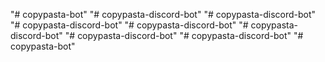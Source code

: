 "# copypasta-bot" 
"# copypasta-discord-bot" 
"# copypasta-discord-bot" 
"# copypasta-discord-bot" 
"# copypasta-discord-bot" 
"# copypasta-discord-bot" 
"# copypasta-discord-bot" 
"# copypasta-discord-bot" 
"# copypasta-bot" 
